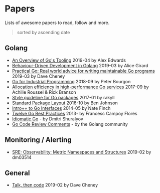 # Papers

Lists of awesome papers to read, follow and more.

> sorted by ascending date

## Golang

* [An Overview of Go's Tooling](https://www.alexedwards.net/blog/an-overview-of-go-tooling) 2019-04 by Alex Edwards
* [Behaviour-Driven Development in Golang](https://alicegg.tech/2019/03/09/gobdd.html) 2019-03 by Alice Girard
* [Practical Go: Real world advice for writing maintainable Go programs](https://dave.cheney.net/practical-go/presentations/qcon-china.html) 2019-03 by Dave Cheney
* [Go for Industrial Programming](https://peter.bourgon.org/go-for-industrial-programming/) 2018-09 by Peter Bourgon
* [Allocation efficiency in high-performance Go services](https://segment.com/blog/allocation-efficiency-in-high-performance-go-services/) 2017-09 by Achille Roussel & Rick Branson
* [Style guideline for Go packages](https://rakyll.org/style-packages/) 2017-01 by rakyll
* [Standard Package Layout](https://medium.com/@benbjohnson/standard-package-layout-7cdbc8391fc1) 2016-10 by Ben Johnson
* [Intro++ to Go Interfaces](https://npf.io/2014/05/intro-to-go-interfaces/) 2014-05 by Nate Finch
* [Twelve Go Best Practices](https://talks.golang.org/2013/bestpractices.slide#1) 2013- by Francesc Campoy Flores 
* [Idiomatic Go](https://dmitri.shuralyov.com/idiomatic-go) - by Dmitri Shuralyov
* [Go Code Review Comments](https://github.com/golang/go/wiki/CodeReviewComments) - by the Golang community


## Monitoring / Alerting

* [SRE: Observability: Metric Namespaces and Structures](https://medium.com/dm03514-tech-blog/sre-observability-metric-namespaces-and-structures-12ffcf5a5bdc) 2019-02 by dm03514


## General

* [Talk, then code](https://dave.cheney.net/2019/02/18/talk-then-code) 2019-02 by Dave Cheney
